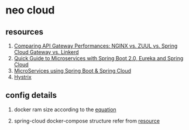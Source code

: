# neo cloud

## resources
1. [Comparing API Gateway Performances: NGINX vs. ZUUL vs. Spring Cloud Gateway vs. Linkerd](https://engineering.opsgenie.com/comparing-api-gateway-performances-nginx-vs-zuul-vs-spring-cloud-gateway-vs-linkerd-b2cc59c65369)
2. [Quick Guide to Microservices with Spring Boot 2.0, Eureka and Spring Cloud](https://piotrminkowski.wordpress.com/2018/04/26/quick-guide-to-microservices-with-spring-boot-2-0-eureka-and-spring-cloud/)
3. [MicroServices using Spring Boot & Spring Cloud](https://sivalabs.in/2018/03/microservices-using-springboot-spring-cloud-part-1-overview/)
4. [Hystrix](https://github.com/Netflix/Hystrix/wiki)

## config details

1. docker ram size according to the [equation](https://github.com/dsyer/spring-boot-memory-blog/blob/master/cf.md)

2. spring-cloud docker-compose structure refer from [resource](https://github.com/sqshq/PiggyMetrics)